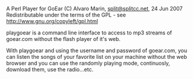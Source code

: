 A Perl Player for GoEar
(C) Alvaro Marin, <split@splitcc.net>, 24 Jun 2007
Redistributable under the terms of the GPL - see
<http://www.gnu.org/copyleft/gpl.html>

playgoear is a command line interface to access
to mp3 streams of goear.com without the flash player
of it's web.

With playgoear and using the username and password
of goear.com, you can listen the songs of your
favorite list on your machine without the web browser
and you can use the randomly playing mode, continuosly, 
download them, use the radio...etc.
